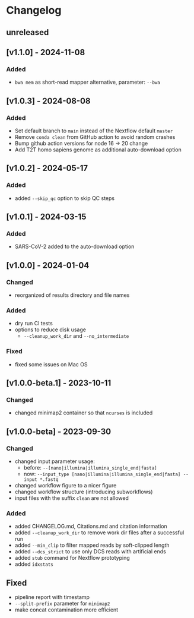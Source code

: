 # Changelog

## unreleased

## [v1.1.0] - 2024-11-08

### Added

- `bwa mem` as short-read mapper alternative, parameter: `--bwa`

## [v1.0.3] - 2024-08-08

### Added

- Set default branch to `main` instead of the Nextflow default `master`
- Remove `conda clean` from GitHub action to avoid random crashes
- Bump github action versions for node 16 -> 20 change
- Add T2T homo sapiens genome as additional auto-download option

## [v1.0.2] - 2024-05-17

### Added

- added `--skip_qc` option to skip QC steps

## [v1.0.1] - 2024-03-15

### Added

- SARS-CoV-2 added to the auto-download option

## [v1.0.0] - 2024-01-04

### Changed

- reorganized of results directory and file names

### Added

- dry run CI tests
- options to reduce disk usage
  - `--cleanup_work_dir` and `--no_intermediate`

### Fixed

- fixed some issues on Mac OS

## [v1.0.0-beta.1] - 2023-10-11

### Changed

- changed minimap2 container so that `ncurses` is included

## [v1.0.0-beta] - 2023-09-30

### Changed

- changed input parameter usage:
  - before: `--[nano|illumina|illumina_single_end|fasta]` 
  - now: `--input_type [nano|illumina|illumina_single_end|fasta] --input *.fastq`
- changed workflow figure to a nicer figure
- changed workflow structure (introducing subworkflows)
- input files with the suffix `clean` are not allowed 

### Added

- added CHANGELOG.md, Citations.md and citation information
- added `--cleanup_work_dir` to remove work dir files after a successful run
- added `--min_clip` to filter mapped reads by soft-clipped length
- added `--dcs_strict` to use only DCS reads with artificial ends
- added `stub` command for Nextflow prototyping
- added `idxstats` 

## Fixed

- pipeline report with timestamp
- `--split-prefix` parameter for `minimap2`
- make concat contamination more efficient
